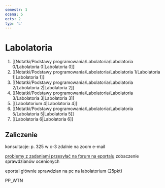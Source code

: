 ```yaml
---
semestr: 1
ocena: 5
ects: 2
typ: 'L'
---
```


# Labolatoria
1. [[Notatki/Podstawy programowania/Labolatoria/Labolatoria 0/Labolatoria 0|Labolatoria 0]]
2. [[Notatki/Podstawy programowania/Labolatoria/Labolatoria 1/Labolatoria 1|Labolatoria 1]]
3. [[Notatki/Podstawy programowania/Labolatoria/Labolatoria 2/Labolatoria 2|Labolatoria 2]]
4. [[Notatki/Podstawy programowania/Labolatoria/Labolatoria 3/Labolatoria 3|Labolatoria 3]]
5. [[Labolatorium 4|Labolatoria 4]]
6. [[Notatki/Podstawy programowania/Labolatoria/Labolatoria 5/Labolatoria 5|Labolatoria 5]]
7. [[Labolatoria 6|Labolatoria 6]]

## Zaliczenie
konsultacje:
p. 325 w c-3
zdalnie na zoom
e-mail

[problemy z zadaniami przesyłać na forum na eportalu](https://eportal.pwr.edu.pl/mod/forum/view.php?id=86223)
zobaczenie sprawdzianów ocenionych

eportal głównie
sprawdzian na pc na labolatorium (25pkt)



PP_WTN



